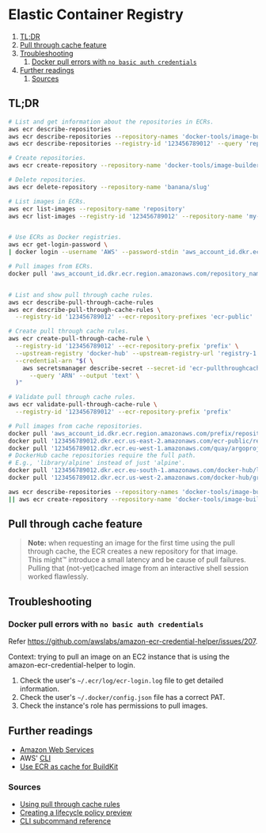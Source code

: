 # Elastic Container Registry

1. [TL;DR](#tldr)
1. [Pull through cache feature](#pull-through-cache-feature)
1. [Troubleshooting](#troubleshooting)
   1. [Docker pull errors with `no basic auth credentials`](#docker-pull-errors-with-no-basic-auth-credentials)
1. [Further readings](#further-readings)
   1. [Sources](#sources)

## TL;DR

```sh
# List and get information about the repositories in ECRs.
aws ecr describe-repositories
aws ecr describe-repositories --repository-names 'docker-tools/image-builder'
aws ecr describe-repositories --registry-id '123456789012' --query 'repositories[].repositoryName'

# Create repositories.
aws ecr create-repository --repository-name 'docker-tools/image-builder'

# Delete repositories.
aws ecr delete-repository --repository-name 'banana/slug'

# List images in ECRs.
aws ecr list-images --repository-name 'repository'
aws ecr list-images --registry-id '123456789012' --repository-name 'my-image'


# Use ECRs as Docker registries.
aws ecr get-login-password \
| docker login --username 'AWS' --password-stdin 'aws_account_id.dkr.ecr.region.amazonaws.com'

# Pull images from ECRs.
docker pull 'aws_account_id.dkr.ecr.region.amazonaws.com/repository_name/image_name:tag'


# List and show pull through cache rules.
aws ecr describe-pull-through-cache-rules
aws ecr describe-pull-through-cache-rules \
  --registry-id '123456789012' --ecr-repository-prefixes 'ecr-public' 'quay'

# Create pull through cache rules.
aws ecr create-pull-through-cache-rule \
  --registry-id '123456789012' --ecr-repository-prefix 'prefix' \
  --upstream-registry 'docker-hub' --upstream-registry-url 'registry-1.docker.io' \
  --credential-arn "$( \
    aws secretsmanager describe-secret --secret-id 'ecr-pullthroughcache/docker-hub' \
      --query 'ARN' --output 'text' \
  )"

# Validate pull through cache rules.
aws ecr validate-pull-through-cache-rule \
  --registry-id '123456789012' --ecr-repository-prefix 'prefix'

# Pull images from cache repositories.
docker pull 'aws_account_id.dkr.ecr.region.amazonaws.com/prefix/repository_name/image_name:tag'
docker pull '123456789012.dkr.ecr.us-east-2.amazonaws.com/ecr-public/repository_name/image_name:tag'
docker pull '123456789012.dkr.ecr.eu-west-1.amazonaws.com/quay/argoproj/argocd:v2.10.0'
# DockerHub cache repositories require the full path.
# E.g., 'library/alpine' instead of just 'alpine'.
docker pull '123456789012.dkr.ecr.eu-south-1.amazonaws.com/docker-hub/library/nginx:perl'
docker pull '123456789012.dkr.ecr.us-west-2.amazonaws.com/docker-hub/grafana/grafana'
```

```sh
aws ecr describe-repositories --repository-names 'docker-tools/image-builder' \
|| aws ecr create-repository --repository-name 'docker-tools/image-builder'
```

## Pull through cache feature

> **Note:** when requesting an image for the first time using the pull through cache, the ECR creates a new repository
> for that image.<br>
> This might™ introduce a small latency and be cause of pull failures. Pulling that (not-yet)cached image from an
> interactive shell session worked flawlessly.

## Troubleshooting

### Docker pull errors with `no basic auth credentials`

Refer <https://github.com/awslabs/amazon-ecr-credential-helper/issues/207>.

Context: trying to pull an image on an EC2 instance that is using the amazon-ecr-credential-helper to login.

1. Check the user's `~/.ecr/log/ecr-login.log` file to get detailed information.
1. Check the user's `~/.docker/config.json` file has a correct PAT.
1. Check the instance's role has permissions to pull images.

## Further readings

- [Amazon Web Services]
- AWS' [CLI]
- [Use ECR as cache for BuildKit][announcing remote cache support in amazon ecr for buildkit clients]

### Sources

- [Using pull through cache rules]
- [Creating a lifecycle policy preview]
- [CLI subcommand reference]

<!--
  Reference
  ═╬═Time══
  -->

<!-- Knowledge base -->
[amazon web services]: README.md
[cli]: cli.md

<!-- Files -->
<!-- Upstream -->
[announcing remote cache support in amazon ecr for buildkit clients]: https://aws.amazon.com/blogs/containers/announcing-remote-cache-support-in-amazon-ecr-for-buildkit-clients/
[cli subcommand reference]: https://docs.aws.amazon.com/cli/latest/reference/ecr/
[creating a lifecycle policy preview]: https://docs.aws.amazon.com/AmazonECR/latest/userguide/lpp_creation.html
[using pull through cache rules]: https://docs.aws.amazon.com/AmazonECR/latest/userguide/pull-through-cache.html
